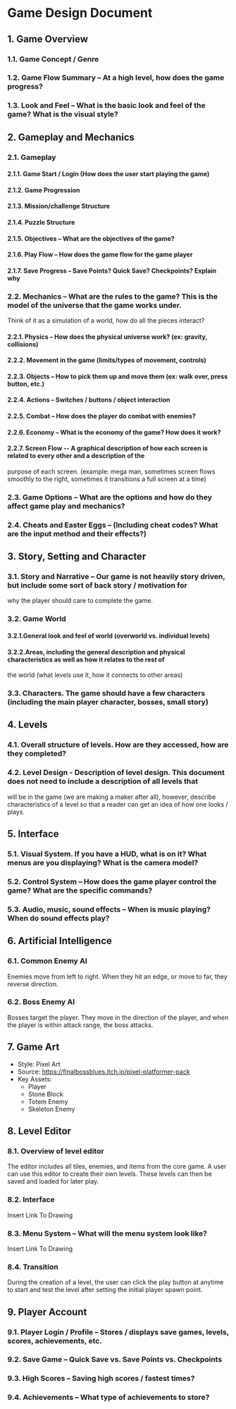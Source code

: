 # Game Design Document

## 1. Game Overview

### 1.1. Game Concept / Genre
### 1.2. Game Flow Summary – At a high level, how does the game progress?
### 1.3. Look and Feel – What is the basic look and feel of the game? What is the visual style?
## 2. Gameplay and Mechanics
### 2.1. Gameplay
#### 2.1.1. Game Start / Login (How does the user start playing the game)
#### 2.1.2. Game Progression
#### 2.1.3. Mission/challenge Structure
#### 2.1.4. Puzzle Structure
#### 2.1.5. Objectives – What are the objectives of the game?
#### 2.1.6. Play Flow – How does the game flow for the game player
#### 2.1.7. Save Progress – Save Points? Quick Save? Checkpoints? Explain why
### 2.2. Mechanics – What are the rules to the game? This is the model of the universe that the game works under.
Think of it as a simulation of a world, how do all the pieces interact?
#### 2.2.1. Physics – How does the physical universe work? (ex: gravity, collisions)
#### 2.2.2. Movement in the game (limits/types of movement, controls)
#### 2.2.3. Objects – How to pick them up and move them (ex: walk over, press button, etc.)
#### 2.2.4. Actions – Switches / buttons / object interaction
#### 2.2.5. Combat – How does the player do combat with enemies?
#### 2.2.6. Economy – What is the economy of the game? How does it work?
#### 2.2.7. Screen Flow -- A graphical description of how each screen is related to every other and a description of the
purpose of each screen. (example: mega man, sometimes screen flows smoothly to the right, sometimes it
transitions a full screen at a time)
### 2.3. Game Options – What are the options and how do they affect game play and mechanics?
### 2.4. Cheats and Easter Eggs – (Including cheat codes? What are the input method and their effects?)
## 3. Story, Setting and Character
### 3.1. Story and Narrative – Our game is not heavily story driven, but include some sort of back story / motivation for
why the player should care to complete the game.
### 3.2. Game World
#### 3.2.1.General look and feel of world (overworld vs. individual levels)
#### 3.2.2.Areas, including the general description and physical characteristics as well as how it relates to the rest of
the world (what levels use it, how it connects to other areas)
### 3.3. Characters. The game should have a few characters (including the main player character, bosses, small story)
## 4. Levels
### 4.1. Overall structure of levels. How are they accessed, how are they completed?
### 4.2. Level Design - Description of level design. This document does not need to include a description of all levels that
will be in the game (we are making a maker after all), however, describe characteristics of a level so that a
reader can get an idea of how one looks / plays.
## 5. Interface
### 5.1. Visual System. If you have a HUD, what is on it? What menus are you displaying? What is the camera model?
### 5.2. Control System – How does the game player control the game? What are the specific commands?
### 5.3. Audio, music, sound effects – When is music playing? When do sound effects play?
## 6. Artificial Intelligence
### 6.1. Common Enemy AI
   Enemies move from left to right. When they hit an edge, or move to far, they reverse direction.
### 6.2. Boss Enemy AI
   Bosses target the player. They move in the direction of the player, and when the player is within attack range, the boss attacks.
## 7. Game Art
- Style: Pixel Art
- Source: https://finalbossblues.itch.io/pixel-platformer-pack
- Key Assets:
  - Player
  - Stone Block
  - Totem Enemy
  - Skeleton Enemy
## 8. Level Editor
### 8.1. Overview of level editor
   The editor includes all tiles, enemies, and items from the core game. A user can use this editor to create their own levels. These levels can then be saved and loaded for later play.
### 8.2. Interface
   Insert Link To Drawing
### 8.3. Menu System – What will the menu system look like?
   Insert Link To Drawing
### 8.4. Transition 
   During the creation of a level, the user can click the play button at anytime to start and test the level after setting the initial player spawn point.
## 9. Player Account
### 9.1. Player Login / Profile – Stores / displays save games, levels, scores, achievements, etc.
### 9.2. Save Game – Quick Save vs. Save Points vs. Checkpoints
### 9.3. High Scores – Saving high scores / fastest times?
### 9.4. Achievements – What type of achievements to store? 
